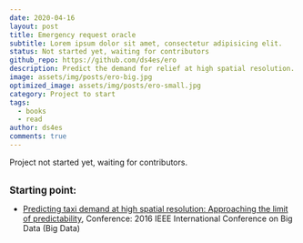 ```yaml
---
date: 2020-04-16
layout: post
title: Emergency request oracle
subtitle: Lorem ipsum dolor sit amet, consectetur adipisicing elit.
status: Not started yet, waiting for contributors
github_repo: https://github.com/ds4es/ero
description: Predict the demand for relief at high spatial resolution.
image: assets/img/posts/ero-big.jpg
optimized_image: assets/img/posts/ero-small.jpg
category: Project to start
tags:
  - books
  - read
author: ds4es
comments: true
---
```


Project not started yet, waiting for contributors.
<br><br>

<b><big>Starting point:</big></b>

* [Predicting taxi demand at high spatial resolution: Approaching the limit of predictability](https://www.researchgate.net/publication/313451485_Predicting_taxi_demand_at_high_spatial_resolution_Approaching_the_limit_of_predictability), Conference: 2016 IEEE International Conference on Big Data (Big Data)





